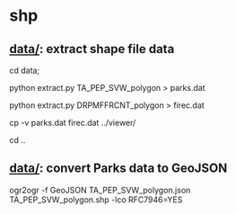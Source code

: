 # shp
## [data/](https://github.com/ashlinrichardson/shp/tree/master/data): extract shape file data 
cd data;

python extract.py TA_PEP_SVW_polygon > parks.dat

python extract.py DRPMFFRCNT_polygon > firec.dat

cp -v parks.dat firec.dat ../viewer/

cd ..

## [data/](https://github.com/ashlinrichardson/shp/tree/master/data): convert Parks data to GeoJSON
ogr2ogr -f GeoJSON TA_PEP_SVW_polygon.json TA_PEP_SVW_polygon.shp -lco RFC7946=YES
